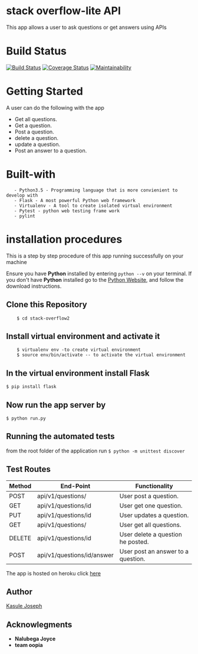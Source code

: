 
# stack overflow-lite API
This app allows a user to ask questions or get answers using APIs

# Build Status

 [![Build Status](https://travis-ci.com/Kasulejoseph/stack-overflow2.svg?branch=master)](https://travis-ci.com/Kasulejoseph/stack-overflow2)   [![Coverage Status](https://coveralls.io/repos/github/Kasulejoseph/stack-overflow2/badge.svg?branch=master)](https://coveralls.io/github/Kasulejoseph/stack-overflow2?branch=master)     [![Maintainability](https://api.codeclimate.com/v1/badges/200e88c979824a569d0a/maintainability)](https://codeclimate.com/github/Kasulejoseph/stack-overflow2/maintainability)

# Getting Started
A user can do the following with the app
* Get all questions. 
* Get a question. 
* Post a question.
* delete a question. 
* update a question.  
* Post an answer to a question. 

# Built-with
```
   - Python3.5 - Programming language that is more convienient to develop with
   - Flask - A most powerful Python web framework
   - Virtualenv - A tool to create isolated virtual environment
   - Pytest - python web testing frame work
   - pylint
  ```

# installation procedures
This is a step by step procedure of this app running successfully on your machine

Ensure you have **Python** installed by entering ```python --v``` on your terminal. If you don't have **Python** installed go to the [Python Website](https://www.python.org/), and follow the download instructions.

## Clone this Repository
``` $ https://github.com/Kasulejoseph/stack-overflow2
    $ cd stack-overflow2
```
## Install virtual environment and activate it
``` $ pip install virtualenv
    $ virtualenv env -to create virtual environment
    $ source env/bin/activate -- to activate the virtual environment
```
## In the virtual environment install Flask
``` $ pip install flask ```

## Now run the app server by
``` $ python run.py ```

## Running the automated tests
from the root folder of the application run 
``` $ python -m unittest discover ```
## Test Routes
|Method | End-Point | Functionality|
| ---| --- | ---|
| POST |api/v1/questions/ | User post a question. |
| GET |api/v1/questions/id | User get one question. |
| PUT |api/v1/questions/id | User updates a question. |
| GET |api/v1/questions/ | User get all questions. |
| DELETE |api/v1/questions/id | User delete a question he posted. |
| POST |api/v1/questions/id/answer | User post an answer to a question. |

The app is hosted on heroku click [here](https://stack-litekasule-api.herokuapp.com/api/v1/questions/)

## Author 
[Kasule Joseph](https://github.com/Kasulejoseph)
 
## Acknowlegments
- **Nalubega Joyce**
- **team oopia**

 
